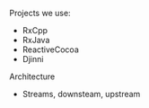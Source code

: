 Projects we use:

- RxCpp
- RxJava
- ReactiveCocoa
- Djinni

Architecture

- Streams, downsteam, upstream



